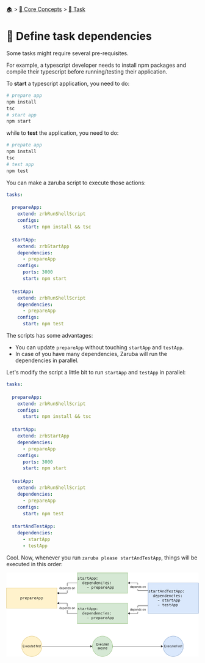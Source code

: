 <!--startTocHeader-->
[🏠](../../README.md) > [🧠 Core Concepts](../README.md) > [🔨 Task](README.md)
# 🍲 Define task dependencies
<!--endTocHeader-->


Some tasks might require several pre-requisites.


For example, a typescript developer needs to install npm packages and compile their typescript before running/testing their application.

To __start__ a typescript application, you need to do:

```bash
# prepare app
npm install
tsc
# start app
npm start
```

while to __test__ the application, you need to do:

```bash
# prepate app
npm install
tsc
# test app
npm test
```

You can make a zaruba script to execute those actions:

```yaml
tasks:

  prepareApp:
    extend: zrbRunShellScript
    configs:
      start: npm install && tsc

  startApp:
    extend: zrbStartApp
    dependencies:
      - prepareApp
    configs:
      ports: 3000
      start: npm start

  testApp:
    extend: zrbRunShellScript
    dependencies:
      - prepareApp
    configs:
      start: npm test
```

The scripts has some advantages:

* You can update `prepareApp` without touching `startApp` and `testApp`.
* In case of you have many dependencies, Zaruba will run the dependencies in parallel.

Let's modify the script a little bit to run `startApp` and `testApp` in parallel:


```yaml
tasks:

  prepareApp:
    extend: zrbRunShellScript
    configs:
      start: npm install && tsc

  startApp:
    extend: zrbStartApp
    dependencies:
      - prepareApp
    configs:
      ports: 3000
      start: npm start

  testApp:
    extend: zrbRunShellScript
    dependencies:
      - prepareApp
    configs:
      start: npm test

  startAndTestApp:
    dependencies:
      - startApp
      - testApp
```

Cool. Now, whenever you run `zaruba please startAndTestApp`, things will be executed in this order:

![](images/task-dependencies.png)

<!--startTocSubtopic-->
<!--endTocSubtopic-->